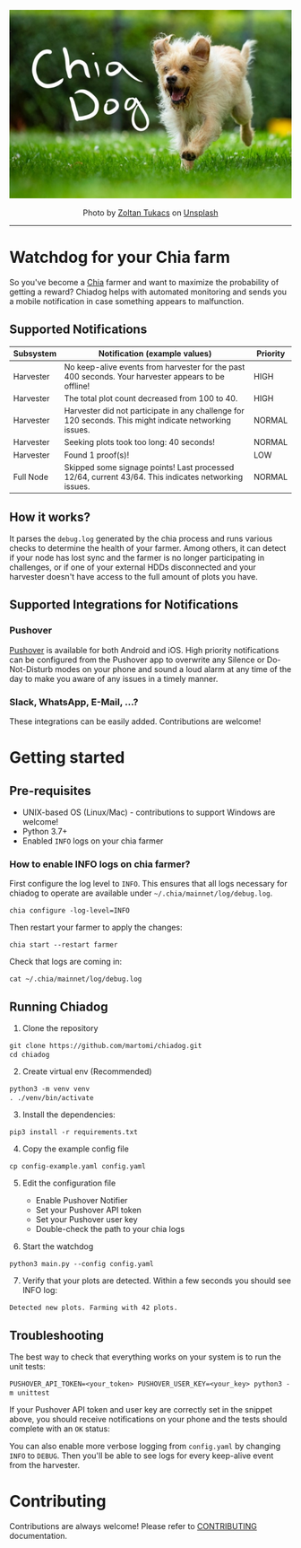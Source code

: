 <p align="center">
    <img src="https://raw.githubusercontent.com/martomi/chiadog/main/logo.jpg" />
</p>
<p align="center">
    Photo by <a href="https://unsplash.com/@tukacszoltan1984?utm_source=unsplash&utm_medium=referral&utm_content=creditCopyText">Zoltan Tukacs</a> on <a href="https://unsplash.com/s/photos/dog-grass?utm_source=unsplash&utm_medium=referral&utm_content=creditCopyText">Unsplash</a>
</p>

--------------------------------------------------------------------

# Watchdog for your Chia farm

So you've become a [Chia](https://www.chia.net) farmer and want to maximize the probability of getting a reward?
Chiadog helps with automated monitoring and sends you a mobile notification in case something appears to malfunction.

## Supported Notifications

| Subsystem | Notification (example values) | Priority |
| ------------- | ------------- | ------|
| Harvester | No keep-alive events from harvester for the past 400 seconds. Your harvester appears to be offline! | HIGH |
| Harvester | The total plot count decreased from 100 to 40.  | HIGH |
| Harvester | Harvester did not participate in any challenge for 120 seconds. This might indicate networking issues. | NORMAL |
| Harvester | Seeking plots took too long: 40 seconds! | NORMAL |
| Harvester | Found 1 proof(s)! | LOW |
| Full Node | Skipped some signage points! Last processed 12/64, current 43/64. This indicates networking issues. | NORMAL |

## How it works?

It parses the `debug.log` generated by the chia process and runs various checks to determine the health of your
farmer. Among others, it can detect if your node has lost sync and the farmer is no longer participating in challenges, or
if one of your external HDDs disconnected and your harvester doesn't have access to the full amount of plots you have.

## Supported Integrations for Notifications

### Pushover

[Pushover](https://pushover.net/) is available for both Android and iOS. High priority notifications can be configured from the Pushover app to
overwrite any Silence or Do-Not-Disturb modes on your phone and sound a loud alarm at any time of the day to make you
aware of any issues in a timely manner.

### Slack, WhatsApp, E-Mail, ...?

These integrations can be easily added. Contributions are welcome!

# Getting started

## Pre-requisites
- UNIX-based OS (Linux/Mac) - contributions to support Windows are welcome!
- Python 3.7+
- Enabled `INFO` logs on your chia farmer

### How to enable INFO logs on chia farmer?

First configure the log level to `INFO`. This ensures that all logs necessary for chiadog
to operate are available under `~/.chia/mainnet/log/debug.log`.
```
chia configure -log-level=INFO
```
Then restart your farmer to apply the changes:
```
chia start --restart farmer
```
Check that logs are coming in:
```
cat ~/.chia/mainnet/log/debug.log
```

## Running Chiadog

1. Clone the repository

```
git clone https://github.com/martomi/chiadog.git
cd chiadog
```

2. Create virtual env (Recommended)

```
python3 -m venv venv
. ./venv/bin/activate
```

3. Install the dependencies:

```
pip3 install -r requirements.txt
```

4. Copy the example config file

```
cp config-example.yaml config.yaml
```

5. Edit the configuration file
    - Enable Pushover Notifier
    - Set your Pushover API token
    - Set your Pushover user key
    - Double-check the path to your chia logs

6. Start the watchdog

```
python3 main.py --config config.yaml
```

7. Verify that your plots are detected. Within a few seconds you should see INFO log:

```
Detected new plots. Farming with 42 plots.
```

## Troubleshooting

The best way to check that everything works on your system is to run the unit tests:

```
PUSHOVER_API_TOKEN=<your_token> PUSHOVER_USER_KEY=<your_key> python3 -m unittest
```

If your Pushover API token and user key are correctly set in the snippet above, you should receive notifications on your
phone and the tests should complete with an `OK` status:

You can also enable more verbose logging from `config.yaml` by changing `INFO` to `DEBUG`. Then you'll be able to see
logs for every keep-alive event from the harvester.

# Contributing

Contributions are always welcome! Please refer to [CONTRIBUTING](CONTRIBUTING.md) documentation.